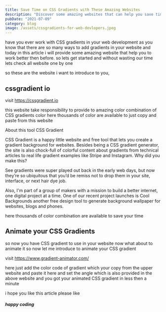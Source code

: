 ```yaml
---
title: Save Time on CSS Gradients with These Amazing Websites
description: "Discover some amazing websites that can help you save time when working with CSS gradients. Streamline your workflow and create beautiful gradients effortlessly with these handy tools"
pubDate: "2021-07-09"
category: blog
image: /assets/cssgradients-for-web-devlopers.jpeg
---
```


have you ever work with CSS gradients in your web development as you know that there are so many ways to add gradients in your website and today in this article i will provide some amazing website that help you to work better then before. so lets get started and without wasting our time lets check all website one by one

so these are the website i want to introduce to you,

## cssgradient io

visit https://cssgradient.io

this website take responsibility to provide to amazing color combination of CSS gradients color here thousands of color are available to just copy and paste from this website

About this tool
CSS Gradient

CSS Gradient is a happy little website and free tool that lets you create a gradient background for websites. Besides being a CSS gradient generator, the site is also chock-full of colorful content about gradients from technical articles to real life gradient examples like Stripe and Instagram.
Why did you make this?

See gradients were super played out back in the early web days, but now they’re so ubiquitous that you’d be remiss not to drop them in your site, interface, or next hair dye job.

Also, I'm part of a group of makers with a mission to build a better internet, one digital project at a time. One of our recent project launches is Cool Backgrounds another free design tool to generate background wallpaper for websites, blogs and phones.

here thousands of color combination are available to save your time

## Animate your CSS Gradients

so now you have CSS gradient to use in your website now what about to animate it so now let me introduce to animate your CSS gradient

visit https://www.gradient-animator.com/

here just add the color code of gradient which your copy from the upper website and paste it here and set the angle which is also provided in the above website and you got your animated CSS gradient in less then a minute

i hope you like this article please like

##### happy coding
